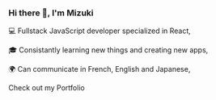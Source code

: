 ### Hi there 👋, I'm Mizuki

:computer: Fullstack JavaScript developer specialized in React,

:mortar_board: Consistantly learning new things and creating new apps,

:earth_africa: Can communicate in French, English and Japanese, 

Check out my Portfolio
